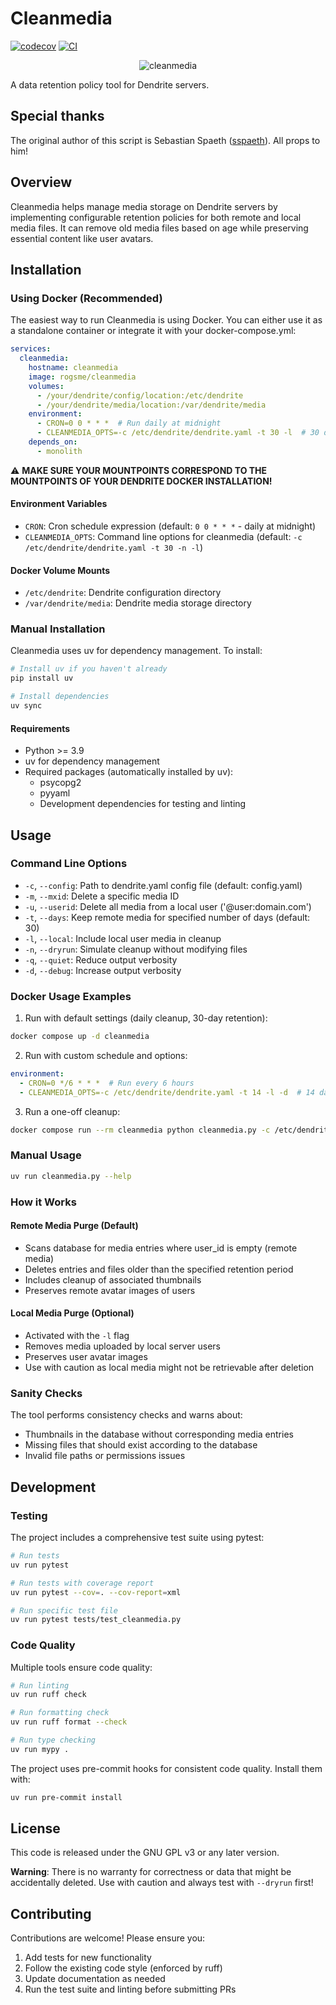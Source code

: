 # Cleanmedia
[![codecov](https://codecov.io/gl/rogs/cleanmedia/graph/badge.svg?token=CXOM5OQ76L)](https://codecov.io/gl/rogs/cleanmedia)
[![CI](https://git.rogs.me/rogs/cleanmedia/actions/workflows/ci.yml/badge.svg)](https://git.rogs.me/rogs/cleanmedia/actions)

<p align="center">
  <img src="https://gitlab.com/uploads/-/system/project/avatar/64971838/logo.png" alt="cleanmedia"/>
</p>

A data retention policy tool for Dendrite servers.

## Special thanks

The original author of this script is Sebastian Spaeth ([sspaeth](https://gitlab.com/sspaeth)). All props to him!

## Overview

Cleanmedia helps manage media storage on Dendrite servers by implementing configurable retention policies for both remote and local media files. It can remove old media files based on age while preserving essential content like user avatars.

## Installation

### Using Docker (Recommended)

The easiest way to run Cleanmedia is using Docker. You can either use it as a standalone container or integrate it with your docker-compose.yml:

```yaml
services:
  cleanmedia:
    hostname: cleanmedia
    image: rogsme/cleanmedia
    volumes:
      - /your/dendrite/config/location:/etc/dendrite
      - /your/dendrite/media/location:/var/dendrite/media
    environment:
      - CRON=0 0 * * *  # Run daily at midnight
      - CLEANMEDIA_OPTS=-c /etc/dendrite/dendrite.yaml -t 30 -l  # 30 day retention, include local files
    depends_on:
      - monolith
```
⚠ **MAKE SURE YOUR MOUNTPOINTS CORRESPOND TO THE MOUNTPOINTS OF YOUR DENDRITE DOCKER INSTALLATION!**

#### Environment Variables

- `CRON`: Cron schedule expression (default: `0 0 * * *` - daily at midnight)
- `CLEANMEDIA_OPTS`: Command line options for cleanmedia (default: `-c /etc/dendrite/dendrite.yaml -t 30 -n -l`)

#### Docker Volume Mounts

- `/etc/dendrite`: Dendrite configuration directory
- `/var/dendrite/media`: Dendrite media storage directory

### Manual Installation

Cleanmedia uses uv for dependency management. To install:

```bash
# Install uv if you haven't already
pip install uv

# Install dependencies
uv sync
```

#### Requirements

- Python >= 3.9
- uv for dependency management
- Required packages (automatically installed by uv):
  - psycopg2
  - pyyaml
  - Development dependencies for testing and linting

## Usage

### Command Line Options

- `-c`, `--config`: Path to dendrite.yaml config file (default: config.yaml)
- `-m`, `--mxid`: Delete a specific media ID
- `-u`, `--userid`: Delete all media from a local user ('@user:domain.com')
- `-t`, `--days`: Keep remote media for specified number of days (default: 30)
- `-l`, `--local`: Include local user media in cleanup
- `-n`, `--dryrun`: Simulate cleanup without modifying files
- `-q`, `--quiet`: Reduce output verbosity
- `-d`, `--debug`: Increase output verbosity

### Docker Usage Examples

1. Run with default settings (daily cleanup, 30-day retention):
```bash
docker compose up -d cleanmedia
```

2. Run with custom schedule and options:
```yaml
environment:
  - CRON=0 */6 * * *  # Run every 6 hours
  - CLEANMEDIA_OPTS=-c /etc/dendrite/dendrite.yaml -t 14 -l -d  # 14 day retention with debug logging
```

3. Run a one-off cleanup:
```bash
docker compose run --rm cleanmedia python cleanmedia.py -c /etc/dendrite/dendrite.yaml -t 1 -l -d -n
```

### Manual Usage

```bash
uv run cleanmedia.py --help
```

### How it Works

#### Remote Media Purge (Default)
- Scans database for media entries where user_id is empty (remote media)
- Deletes entries and files older than the specified retention period
- Includes cleanup of associated thumbnails
- Preserves remote avatar images of users

#### Local Media Purge (Optional)
- Activated with the `-l` flag
- Removes media uploaded by local server users
- Preserves user avatar images
- Use with caution as local media might not be retrievable after deletion

### Sanity Checks

The tool performs consistency checks and warns about:
- Thumbnails in the database without corresponding media entries
- Missing files that should exist according to the database
- Invalid file paths or permissions issues

## Development

### Testing

The project includes a comprehensive test suite using pytest:

```bash
# Run tests
uv run pytest

# Run tests with coverage report
uv run pytest --cov=. --cov-report=xml

# Run specific test file
uv run pytest tests/test_cleanmedia.py
```

### Code Quality

Multiple tools ensure code quality:

```bash
# Run linting
uv run ruff check

# Run formatting check
uv run ruff format --check

# Run type checking
uv run mypy .
```

The project uses pre-commit hooks for consistent code quality. Install them with:

```bash
uv run pre-commit install
```

## License

This code is released under the GNU GPL v3 or any later version.

**Warning**: There is no warranty for correctness or data that might be accidentally deleted. Use with caution and always test with `--dryrun` first!

## Contributing

Contributions are welcome! Please ensure you:
1. Add tests for new functionality
2. Follow the existing code style (enforced by ruff)
3. Update documentation as needed
4. Run the test suite and linting before submitting PRs
